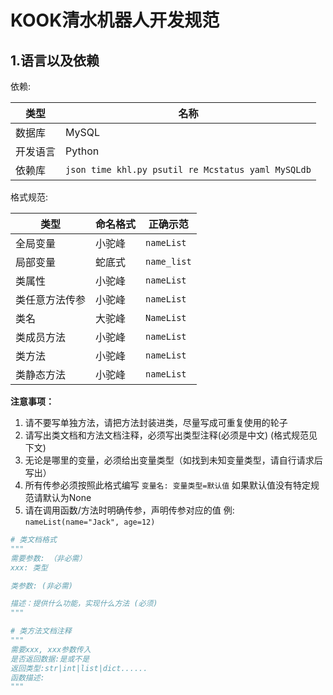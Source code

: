 # KOOK清水机器人开发规范

## 1.语言以及依赖

依赖:

| 类型     | 名称                                               |
| -------- | -------------------------------------------------- |
| 数据库   | MySQL                                              |
| 开发语言 | Python                                             |
| 依赖库   | `json time khl.py psutil re Mcstatus yaml MySQLdb` |

格式规范:

| 类型           | 命名格式 | 正确示范    |
| -------------- | -------- | ----------- |
| 全局变量       | 小驼峰   | `nameList`  |
| 局部变量       | 蛇底式   | `name_list` |
| 类属性         | 小驼峰   | `nameList`  |
| 类任意方法传参 | 小驼峰   | `nameList`  |
| 类名           | 大驼峰   | `NameList`  |
| 类成员方法     | 小驼峰   | `nameList`  |
| 类方法         | 小驼峰   | `nameList`  |
| 类静态方法     | 小驼峰   | `nameList`  |

**注意事项：**

1. 请不要写单独方法，请把方法封装进类，尽量写成可重复使用的轮子
2. 请写出类文档和方法文档注释，必须写出类型注释(必须是中文) (格式规范见下文)
3. 无论是哪里的变量，必须给出变量类型（如找到未知变量类型，请自行请求后写出）
4. 所有传参必须按照此格式编写 `变量名: 变量类型=默认值` 如果默认值没有特定规范请默认为None
5. 请在调用函数/方法时明确传参，声明传参对应的值 例: `nameList(name="Jack", age=12)`

```python
# 类文档格式
"""
需要参数: （非必需）
xxx: 类型

类参数: (非必需)

描述：提供什么功能，实现什么方法 (必须)
"""
```

```python
# 类方法文档注释
"""
需要xxx, xxx参数传入
是否返回数据:是或不是
返回类型:str|int|list|dict......
函数描述:
"""
```
